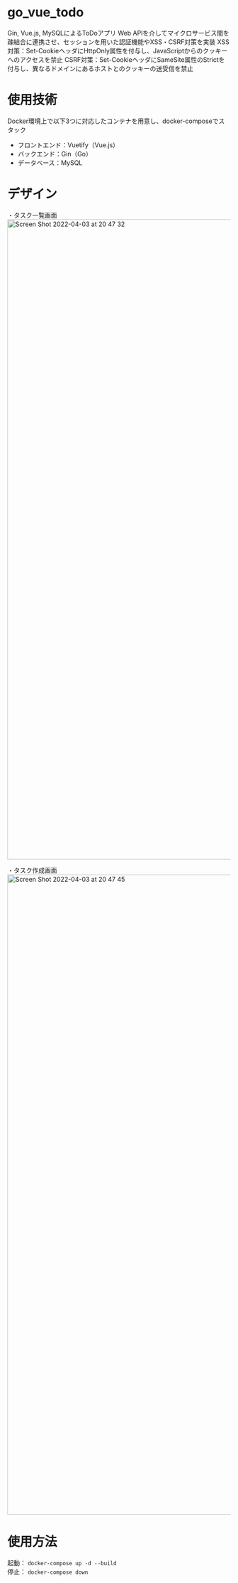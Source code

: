 # go_vue_todo
Gin, Vue.js, MySQLによるToDoアプリ
Web APIを介してマイクロサービス間を疎結合に連携させ、セッションを用いた認証機能やXSS・CSRF対策を実装
XSS対策：Set-CookieヘッダにHttpOnly属性を付与し、JavaScriptからのクッキーへのアクセスを禁止
CSRF対策：Set-CookieヘッダにSameSite属性のStrictを付与し、異なるドメインにあるホストとのクッキーの送受信を禁止

# 使用技術
Docker環境上で以下3つに対応したコンテナを用意し、docker-composeでスタック
- フロントエンド：Vuetify（Vue.js）
- バックエンド：Gin（Go）
- データベース：MySQL

# デザイン
・タスク一覧画面
<img width="1440" alt="Screen Shot 2022-04-03 at 20 47 32" src="https://user-images.githubusercontent.com/49334354/161426472-f91dfbd0-cde3-4ab6-9ba7-7112a818423c.png">

・タスク作成画面
<img width="1440" alt="Screen Shot 2022-04-03 at 20 47 45" src="https://user-images.githubusercontent.com/49334354/161426487-ce338cc1-dbdb-4455-8bda-6fea3530cc24.png">

# 使用方法
起動：
`docker-compose up -d --build`  
停止：
`docker-compose down`  
